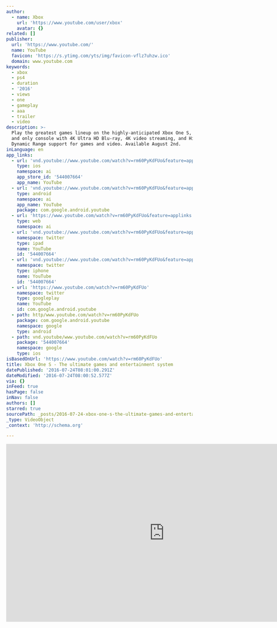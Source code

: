 ```yaml
---
author:
  - name: Xbox
    url: 'https://www.youtube.com/user/xbox'
    avatar: {}
related: []
publisher:
  url: 'https://www.youtube.com/'
  name: YouTube
  favicon: 'https://s.ytimg.com/yts/img/favicon-vflz7uhzw.ico'
  domain: www.youtube.com
keywords:
  - xbox
  - ps4
  - duration
  - '2016'
  - views
  - one
  - gameplay
  - aaa
  - trailer
  - video
description: >-
  Play the greatest games lineup on the highly-anticipated Xbox One S, the first
  and only console with 4K Ultra HD Blu-ray, 4K video streaming, and High
  Dynamic Range support for games and video. Available August 2nd.
inLanguage: en
app_links:
  - url: 'vnd.youtube://www.youtube.com/watch?v=rm60PyKdFUo&feature=applinks'
    type: ios
    namespace: ai
    app_store_id: '544007664'
    app_name: YouTube
  - url: 'vnd.youtube://www.youtube.com/watch?v=rm60PyKdFUo&feature=applinks'
    type: android
    namespace: ai
    app_name: YouTube
    package: com.google.android.youtube
  - url: 'https://www.youtube.com/watch?v=rm60PyKdFUo&feature=applinks'
    type: web
    namespace: ai
  - url: 'vnd.youtube://www.youtube.com/watch?v=rm60PyKdFUo&feature=applinks'
    namespace: twitter
    type: ipad
    name: YouTube
    id: '544007664'
  - url: 'vnd.youtube://www.youtube.com/watch?v=rm60PyKdFUo&feature=applinks'
    namespace: twitter
    type: iphone
    name: YouTube
    id: '544007664'
  - url: 'https://www.youtube.com/watch?v=rm60PyKdFUo'
    namespace: twitter
    type: googleplay
    name: YouTube
    id: com.google.android.youtube
  - path: http/www.youtube.com/watch?v=rm60PyKdFUo
    package: com.google.android.youtube
    namespace: google
    type: android
  - path: vnd.youtube/www.youtube.com/watch?v=rm60PyKdFUo
    package: '544007664'
    namespace: google
    type: ios
isBasedOnUrl: 'https://www.youtube.com/watch?v=rm60PyKdFUo'
title: Xbox One S - The ultimate games and entertainment system
datePublished: '2016-07-24T08:01:00.291Z'
dateModified: '2016-07-24T08:00:52.577Z'
via: {}
inFeed: true
hasPage: false
inNav: false
authors: []
starred: true
sourcePath: _posts/2016-07-24-xbox-one-s-the-ultimate-games-and-entertainment-system.md
_type: VideoObject
_context: 'http://schema.org'

---
```

<iframe src="https://cdn.embedly.com/widgets/media.html?src=https%3A%2F%2Fwww.youtube.com%2Fembed%2Frm60PyKdFUo%3Ffeature%3Doembed&amp;url=http%3A%2F%2Fwww.youtube.com%2Fwatch%3Fv%3Drm60PyKdFUo&amp;image=https%3A%2F%2Fi.ytimg.com%2Fvi%2Frm60PyKdFUo%2Fhqdefault.jpg&amp;key=b7d04c9b404c499eba89ee7072e1c4f7&amp;type=text%2Fhtml&amp;schema=youtube" width="854" height="480" scrolling="no" frameborder="0" allowfullscreen="" style=""></iframe>